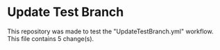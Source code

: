 # Update Test Branch

This repository was made to test the "UpdateTestBranch.yml" workflow.
This file contains 5 change(s).
